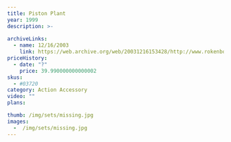```yaml
---
title: Piston Plant
year: 1999
description: >-
  
archiveLinks:
  - name: 12/16/2003
    link: https://web.archive.org/web/20031216153428/http://www.rokenbok.com/catalog/pd_aa_piston.html
priceHistory:
  - date: "?"
    price: 39.990000000000002
skus:
  - #03720
category: Action Accessory
video: ""
plans:

thumb: /img/sets/missing.jpg
images:
  -  /img/sets/missing.jpg
---
```


